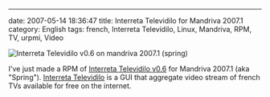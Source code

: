 ---
date: 2007-05-14 18:36:47
title: Interreta Televidilo for Mandriva 2007.1
category: English
tags: french, Interreta Televidilo, Linux, Mandriva, RPM, TV, urpmi, Video

![Interreta Televidilo v0.6 on mandriva 2007.1 (spring)](/uploads/2007/interreta-televidilo-v06-on-mandriva-20071-spring1.png)

I've just made a RPM of [Interreta Televidilo v0.6](https://github.com/kdeldycke/mandriva-specs/tree/master/2007.1/televidilo-0.6-2) for Mandriva 2007.1 (aka "Spring"). [Interreta Televidilo](http://televidilo.bouil.org) is a GUI that aggregate video stream of french TVs available for free on the internet.
